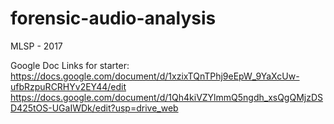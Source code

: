 # forensic-audio-analysis
MLSP - 2017

Google Doc Links for starter:
https://docs.google.com/document/d/1xzixTQnTPhj9eEpW_9YaXcUw-ufbRzpuRCRHYv2EY44/edit
https://docs.google.com/document/d/1Qh4kiVZYlmmQ5ngdh_xsQgQMjzDSD425tOS-UGaIWDk/edit?usp=drive_web
